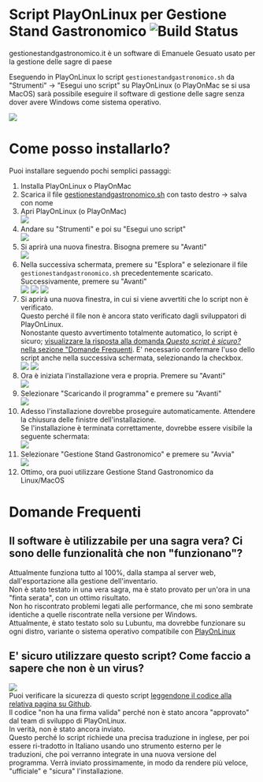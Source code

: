 # Script PlayOnLinux per Gestione Stand Gastronomico ![Build Status](https://img.shields.io/github/workflow/status/MatteoGheza/gestionestandgastronomico-playonlinux/CI)
gestionestandgastronomico.it è un software di Emanuele Gesuato usato per la gestione delle sagre di paese

Eseguendo in PlayOnLinux lo script ```gestionestandgastronomico.sh``` da "Strumenti" -> "Esegui uno script" su PlayOnLinux (o PlayOnMac se si usa MacOS) sarà possibile eseguire il software di gestione delle sagre senza dover avere Windows come sistema operativo.

![](immagini/copertina.png)

# Come posso installarlo?
Puoi installare seguendo pochi semplici passaggi:
1. Installa PlayOnLinux o PlayOnMac
2. Scarica il file [gestionestandgastronomico.sh](https://github.com/MatteoGheza/gestionestandgastronomico-playonlinux/raw/master/gestionestandgastronomico.sh) con tasto destro -> salva con nome
3. Apri PlayOnLinux (o PlayOnMac)  
![](immagini/installazione1.png)
4. Andare su "Strumenti" e poi su "Esegui uno script"  
![](immagini/installazione2.png)
5. Si aprirà una nuova finestra. Bisogna premere su "Avanti"  
![](immagini/installazione3.png)
5. Nella successiva schermata, premere su "Esplora" e selezionare il file ```gestionestandgastronomico.sh``` precedentemente scaricato.
Successivamente, premere su "Avanti"  
![](immagini/installazione4.png)
![](immagini/installazione5.png)
![](immagini/installazione6.png)
6. Si aprirà una nuova finestra, in cui si viene avvertiti che lo script non è verificato.  
Questo perché il file non è ancora stato verificato dagli sviluppatori di PlayOnLinux.  
Nonostante questo avvertimento totalmente automatico, lo script è sicuro; [visualizzare la risposta alla domanda _Questo script è sicuro?_ nella sezione "Domande Frequenti](https://github.com/MatteoGheza/gestionestandgastronomico-playonlinux#e-sicuro-utilizzare-questo-script-come-faccio-a-sapere-che-non-%C3%A8-un-virus).
E' necessario confermare l'uso dello script anche nella successiva schermata, selezionando la checkbox.  
![](immagini/installazione7.png)
![](immagini/installazione8.png)
7. Ora è iniziata l'installazione vera e propria. Premere su "Avanti"  
![](immagini/installazione9.png)
8. Selezionare "Scaricando il programma" e premere su "Avanti"  
![](immagini/installazione10.png)
9. Adesso l'installazione dovrebbe proseguire automaticamente. Attendere la chiusura delle finistre dell'installazione.  
Se l'installazione è terminata correttamente, dovrebbe essere visibile la seguente schermata:  
![](immagini/installazione11.png)
10. Selezionare "Gestione Stand Gastronomico" e premere su "Avvia"  
![](immagini/installazione12.png)
11. Ottimo, ora puoi utilizzare Gestione Stand Gastronomico da Linux/MacOS

# Domande Frequenti
## Il software è utilizzabile per una sagra vera? Ci sono delle funzionalità che non "funzionano"?
Attualmente funziona tutto al 100%, dalla stampa al server web, dall'esportazione alla gestione dell'inventario.  
Non è stato testato in una vera sagra, ma è stato provato per un'ora in una "finta serata", con un ottimo risultato.  
Non ho riscontrato problemi legati alle performance, che mi sono sembrate identiche a quelle riscontrate nella versione per Windows.  
Attualmente, è stato testato solo su Lubuntu, ma dovrebbe funzionare su ogni distro, variante o sistema operativo compatibile con [PlayOnLinux](https://www.playonlinux.com/en/download.html)
## E' sicuro utilizzare questo script? Come faccio a sapere che non è un virus?
![](immagini/installazione7.png)  
Puoi verificare la sicurezza di questo script [leggendone il codice alla relativa pagina su Github](https://github.com/MatteoGheza/gestionestandgastronomico-playonlinux/blob/master/gestionestandgastronomico.sh).  
Il codice "non ha una firma valida" perché non è stato ancora "approvato" dal team di sviluppo di PlayOnLinux.  
In verità, non è stato ancora inviato.  
Questo perché lo script richiede una precisa traduzione in inglese, per poi essere ri-tradotto in Italiano usando uno strumento esterno per le traduzioni, che poi verranno integrate in una nuova versione del programma. Verrà inviato prossimamente, in modo da rendere più veloce, "ufficiale" e "sicura" l'installazione.
